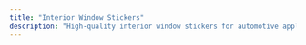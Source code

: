 ```yaml
---
title: "Interior Window Stickers"
description: "High-quality interior window stickers for automotive applications"
---
```

